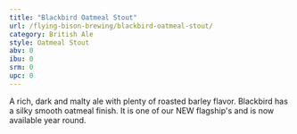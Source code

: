 ```yaml
---
title: "Blackbird Oatmeal Stout"
url: /flying-bison-brewing/blackbird-oatmeal-stout/
category: British Ale
style: Oatmeal Stout
abv: 0
ibu: 0
srm: 0
upc: 0
---
```

A rich, dark and malty ale with plenty of roasted barley flavor. Blackbird has a silky smooth oatmeal finish. It is one of our NEW flagship's and is now available year round.
